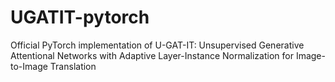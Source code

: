 # UGATIT-pytorch
Official PyTorch implementation of U-GAT-IT: Unsupervised Generative Attentional Networks with Adaptive Layer-Instance Normalization for Image-to-Image Translation
